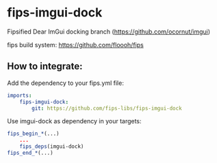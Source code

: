 fips-imgui-dock
===============

Fipsified Dear ImGui docking branch (https://github.com/ocornut/imgui)

fips build system: https://github.com/floooh/fips

## How to integrate:

Add the dependency to your fips.yml file:

```yaml
imports:
    fips-imgui-dock:
        git: https://github.com/fips-libs/fips-imgui-dock
```

Use imgui-dock as dependency in your targets:

```cmake
fips_begin_*(...)
    ...
    fips_deps(imgui-dock)
fips_end_*(...)
```
